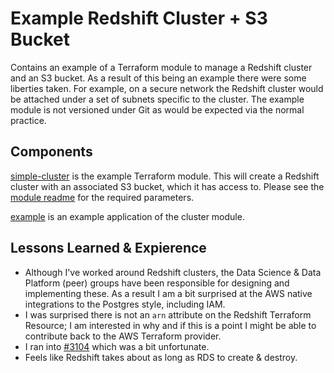 # Example Redshift Cluster + S3 Bucket

Contains an example of a Terraform module to manage a Redshift cluster and an S3 bucket.  As a result of this being an
example there were some liberties taken.  For example, on a secure network the Redshift cluster would be attached under
a set of subnets specific to the cluster.  The example module is not versioned under Git as would be expected via the
normal practice.

## Components

[simple-cluster](simple-cluster) is the example Terraform module.  This will create a Redshift cluster with an
associated S3 bucket, which it has access to.  Please see the [module readme](simple-cluster/README.md) for the required
parameters. 

[example](example) is an example application of the cluster module.

## Lessons Learned & Expierence
* Although I've worked around Redshift clusters, the Data Science & Data Platform (peer) groups have been responsible
for designing and implementing these.  As a result I am a bit surprised at the AWS native integrations to the Postgres
style, including IAM.
* I was surprised there is not an `arn` attribute on the Redshift Terraform Resource; I am interested in why and if this
is a point I might be able to contribute back to the AWS Terraform provider.
* I ran into [#3104](https://github.com/terraform-providers/terraform-provider-aws/issues/3104) which was a bit unfortunate.
* Feels like Redshift takes about as long as RDS to create & destroy.